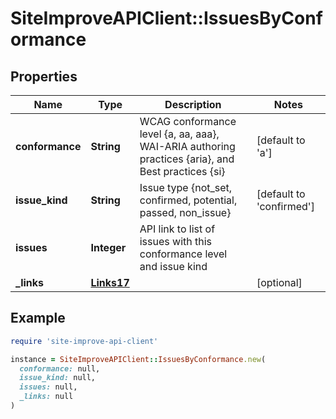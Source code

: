 # SiteImproveAPIClient::IssuesByConformance

## Properties

| Name | Type | Description | Notes |
| ---- | ---- | ----------- | ----- |
| **conformance** | **String** | WCAG conformance level {a, aa, aaa}, WAI-ARIA authoring practices {aria}, and Best practices {si}   | [default to &#39;a&#39;] |
| **issue_kind** | **String** | Issue type {not_set, confirmed, potential, passed, non_issue} | [default to &#39;confirmed&#39;] |
| **issues** | **Integer** | API link to list of issues with this conformance level and issue kind   |  |
| **_links** | [**Links17**](Links17.md) |  | [optional] |

## Example

```ruby
require 'site-improve-api-client'

instance = SiteImproveAPIClient::IssuesByConformance.new(
  conformance: null,
  issue_kind: null,
  issues: null,
  _links: null
)
```

